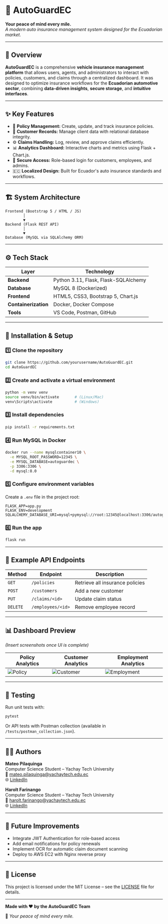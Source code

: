# 🚗 AutoGuardEC  
**Your peace of mind every mile.**  
_A modern auto insurance management system designed for the Ecuadorian market._

---

## 🧩 Overview
**AutoGuardEC** is a comprehensive **vehicle insurance management platform** that allows users, agents, and administrators to interact with policies, customers, and claims through a centralized dashboard. It was designed to optimize insurance workflows for the **Ecuadorian automotive sector**, combining **data-driven insights**, **secure storage**, and **intuitive interfaces**.

---

## ✨ Key Features
- 🧾 **Policy Management:** Create, update, and track insurance policies.  
- 👥 **Customer Records:** Manage client data with relational database integrity.  
- ⚙️ **Claims Handling:** Log, review, and approve claims efficiently.  
- 📊 **Analytics Dashboard:** Interactive charts and metrics using Flask + Chart.js.  
- 🔐 **Secure Access:** Role-based login for customers, employees, and admins.  
- 🇪🇨 **Localized Design:** Built for Ecuador's auto insurance standards and workflows.

---

## 🏗️ System Architecture
```
Frontend (Bootstrap 5 / HTML / JS)  
        │  
        ▼  
Backend (Flask REST API)  
        │  
        ▼  
Database (MySQL via SQLAlchemy ORM)
```

---

## ⚙️ Tech Stack
| Layer | Technology |
|-------|-------------|
| **Backend** | Python 3.11, Flask, Flask-SQLAlchemy |
| **Database** | MySQL 8 (Dockerized) |
| **Frontend** | HTML5, CSS3, Bootstrap 5, Chart.js |
| **Containerization** | Docker, Docker Compose |
| **Tools** | VS Code, Postman, GitHub |

---

## 🧰 Installation & Setup

### 1️⃣ Clone the repository
```bash
git clone https://github.com/yourusername/AutoGuardEC.git
cd AutoGuardEC
```

### 2️⃣ Create and activate a virtual environment
```bash
python -m venv venv
source venv/bin/activate       # (Linux/Mac)
venv\Scripts\activate          # (Windows)
```

### 3️⃣ Install dependencies
```bash
pip install -r requirements.txt
```

### 4️⃣ Run MySQL in Docker
```bash
docker run --name mysqlcontainer10 \
  -e MYSQL_ROOT_PASSWORD=12345 \
  -e MYSQL_DATABASE=autoguardec \
  -p 3306:3306 \
  -d mysql:8.0
```

### 5️⃣ Configure environment variables
Create a `.env` file in the project root:
```env
FLASK_APP=app.py
FLASK_ENV=development
SQLALCHEMY_DATABASE_URI=mysql+pymysql://root:12345@localhost:3306/autoguardec
```

### 6️⃣ Run the app
```bash
flask run
```

---

## 📡 Example API Endpoints
| Method   | Endpoint          | Description                     |
| -------- | ----------------- | ------------------------------- |
| `GET`    | `/policies`       | Retrieve all insurance policies |
| `POST`   | `/customers`      | Add a new customer              |
| `PUT`    | `/claims/<id>`    | Update claim status             |
| `DELETE` | `/employees/<id>` | Remove employee record          |

---

## 📊 Dashboard Preview
_(Insert screenshots once UI is complete)_

| Policy Analytics | Customer Analytics | Employment Analytics |
| ---------------- | ------------------ | -------------------- |
| ![Policy](docs/img/policy_chart.png) | ![Customer](docs/img/customer_chart.png) | ![Employment](docs/img/employee_chart.png) |

---

## 🧪 Testing
Run unit tests with:
```bash
pytest
```
Or API tests with Postman collection (available in `/tests/postman_collection.json`).

---

## 🧑‍💻 Authors

**Mateo Pilaquinga**  
Computer Science Student – Yachay Tech University  
📧 mateo.pilaquinga@yachaytech.edu.ec  
🌐 [LinkedIn](https://linkedin.com/in/mateo-pilaquinga)

**Harolt Farinango**  
Computer Science Student – Yachay Tech University  
📧 harolt.farinango@yachaytech.edu.ec  
🌐 [LinkedIn](https://linkedin.com/in/harolt-farinango)

---

## 🏁 Future Improvements
- Integrate JWT Authentication for role-based access
- Add email notifications for policy renewals
- Implement OCR for automatic claim document scanning
- Deploy to AWS EC2 with Nginx reverse proxy

---

## 📜 License
This project is licensed under the MIT License – see the [LICENSE](LICENSE) file for details.

---

  
**Made with ❤️ by the AutoGuardEC Team**

🚗 *Your peace of mind every mile.*

